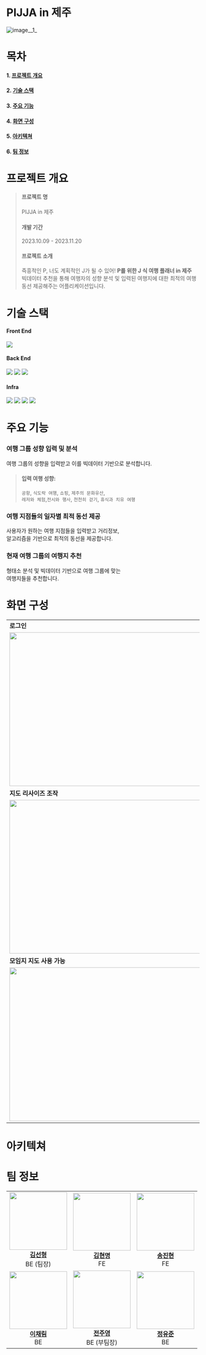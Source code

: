 # PIJJA in 제주
![image__1_](/uploads/4db1492af44adab149d834abbaa3e33a/image__1_.png)
# 목차
#### 1. [프로젝트 개요](#프로젝트-개요)
#### 2. [기술 스택](#기술-스택)
#### 3. [주요 기능](#주요-기능)
#### 4. [화면 구성](#화면-구성)
#### 5. [아키텍쳐](#아키텍쳐)
#### 6. [팀 정보](#팀-정보)

# 프로젝트 개요
>#### 프로젝트 명
>PIJJA in 제주
>
>#### 개발 기간
>2023.10.09 - 2023.11.20
>
>#### 프로젝트 소개
>즉흥적인 P, 너도 계획적인 J가 될 수 있어!
> <b>P를 위한 J 식 여행 플래너 in 제주</b><br>
>빅데이터 추천을 통해 여행자의 성향 분석 및 입력된 여행지에 대한 최적의 여행 동선 제공해주는 어플리케이션입니다.
# 기술 스택

#### Front End
<img src="https://img.shields.io/badge/React Native-61DAFB?style=for-the-badge&logo=react&logoColor=white"><br>

#### Back End
<img src="https://img.shields.io/badge/Spring Boot-6DB33F?style=for-the-badge&logo=springboot&logoColor=white">
<img src="https://img.shields.io/badge/MySql-4478A1?style=for-the-badge&logo=mysql&logoColor=white">
<img src="https://img.shields.io/badge/Spring Jpa-6DB33Fstyle=for-the-badge&logo=spring&logoColor=white">
<br>

#### Infra
<img src="https://img.shields.io/badge/Amazon Rds-527FFF?style=for-the-badge&logo=amazonrds&logoColor=white">
<img src="https://img.shields.io/badge/Docker-2496ED?style=for-the-badge&logo=docker&logoColor=white">
<img src="https://img.shields.io/badge/Docker Compose-4285F4style=for-the-badge&logo=docker&logoColor=white">
<img src="https://img.shields.io/badge/jenkins-D24939style=for-the-badge&logo=jenkins&logoColor=white">
<br>



# 주요 기능

### 여행 그룹 성향 입력 및 분석 
여행 그룹의 성향을 입력받고 이를 빅데이터 기반으로 분석합니다.<br>

>#### 입력 여행 성향: <br>
>`공항`, `식도락 여행`, `쇼핑`, `제주의 문화유산`, <br>
>`레저와 체험`,`전시와 행사`, `천천히 걷기`, `휴식과 치유 여행` <br>

### 여행 지점들의 일자별 최적 동선 제공

사용자가 원하는 여행 지점들을 입력받고 거리정보, <br>
알고리즘을 기반으로 최적의 동선을 제공합니다. <br>

### 현재 여행 그룹의 여행지 추천

형태소 분석 및 빅데이터 기반으로 여행 그룹에 맞는 <br>
여행지들을 추천합니다.<br>

# 화면 구성
<table>
  <tbody>
    <tr>
      <td>
        <B>로그인</B>
      </td>
      <td>
        <B>메인페이지</B>
      </td>
      <td>
        <B>성향 설정</B>
      </td>
      <td>
        <B>일정 설정</B>
      </td>
    <tr/>
    <tr>
      <td>
        <img src="/uploads/4352a18e8f2f67cb6bb9fc8471ec15e0/로그인.gif" width="1500" height="400" style="object-fit: cover;">
      </td>
      <td>
        <img src="/uploads/a4cdcd7338feeb6971e0bfe99306ec88/메인화면.gif" width="1500" height="400" style="object-fit: cover;">
      </td>
      <td>
        <img src="/uploads/037d9a14c20fc06a51cf73995b3b0090/성향체크.gif" width="1500" height="400" style="object-fit: cover;">
      </td>
      <td>
        <img src="/uploads/5703c3bf5b304bf0eeccc53a10988083/여행일정설정.gif" width="1500" height="400" style="object-fit: cover;">
      </td>
    <tr/>
    <tr>
      <td>
        <B>지도 리사이즈 조작</B>
      </td>
      <td>
        <B>여행지 선정 추가</B>
      </td>
      <td>
        <B>여행 일정 자동 추천</B>
      </td>
      <td>
        <B>여행 모임 리스트 확인</B>
      </td>
    <tr/>
    <tr>
      <td>
        <img src="/uploads/29ccc98ad5bd230a134e5ce9d1992396/지도_리사이즈.gif" width="1500" height="400" style="object-fit: cover;">
      </td>
      <td>
        <img src="/uploads/15a088355f7e5930b4441e4ff6b1c8ed/여행지_추가.gif" width="1500" height="400" style="object-fit: cover;">
      </td>
      <td>
        <img src="/uploads/c2530fa332ce941dff0541e1048ea81e/여행지_자동_추천.gif" width="1500" height="400" style="object-fit: cover;">
      </td>
      <td>
        <img src="/uploads/9682286434ffba80a1e48c2ad7c07011/여행_계획보기.gif" width="1500" height="400" style="object-fit: cover;">
      </td>
    </tr>
    <tr>
      <td>
        <B>모임지 지도 사용 가능</B>
      </td>
      <td>
        <B>티맵 연동</B>
      </td>
      <td>
        <B>네이버맵 연동</B>
      </td>
    <tr/>
    <tr>
      <td>
        <img src="/uploads/e8d17562bc440e7fc97a6054e2217750/지도사용법.gif" width="1500" height="400" style="object-fit: cover;">
      </td>
      <td>
        <img src="/uploads/dc14131f87f1db28929c8a0887e9161f/티맵연동.gif" width="1500" height="400" style="object-fit: cover;">
      </td>
      <td>
        <img src="/uploads/6a4f3ad6bf99f79d4ab0925e10f6e817/네이버맵_연동.gif" width="1500" height="400" style="object-fit: cover;">
      </td>
    </tr>
  </tbody>
</table>

# 아키텍쳐

# 팀 정보
<table>
  <tbody>
    <tr>
      <td align="center"><a href="https://github.com/tjsguddl96"><img src="https://avatars.githubusercontent.com/u/58164681?v=4" width="150px;" alt=""/><br /><b>김선형</b></a> <br>BE (팀장) </b><br /></td>
      <td align="center"><a href="https://github.com/smartopens"><img src="https://avatars.githubusercontent.com/u/44837403?v=4" width="150px;" alt=""/><br /><b>김현명</b></a> <br>FE </b><br /></td>
      <td align="center"><a href="https://github.com/steve15963"><img src="https://avatars.githubusercontent.com/u/77353988?v=4" width="150px;" alt=""/><br /><b>송진현</b></a> <br>FE </b><br /></td>
    <tr/>
      <td align="center"><a href="https://github.com/chech2"><img src="https://avatars.githubusercontent.com/u/90683516?v=4" width="150px;" alt=""/><br /><b>이채림</b></a> <br>BE </b><br /></td>
      <td align="center"><a href="https://github.com/juuyoungjeon"><img src="https://avatars.githubusercontent.com/u/44489852?v=4" width="150px;" alt=""/><br /><b>전주영</b></a> <br>BE (부팀장) </b><br /></td>
      <td align="center"><a href="https://github.com/leehk77789"><img src="https://avatars.githubusercontent.com/u/96775737?v=4" width="150px;" alt=""/><br /><b>정유준</b></a> <br>BE </b><br /></td>
    </tr>
  </tbody>
</table>
